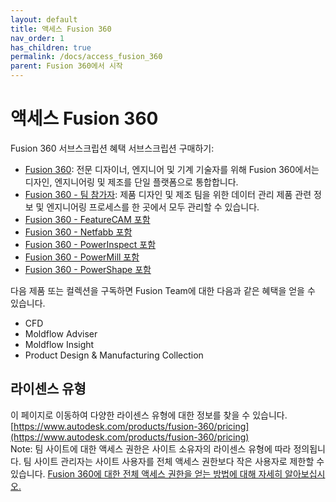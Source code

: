```yaml
---
layout: default
title: 액세스 Fusion 360
nav_order: 1
has_children: true
permalink: /docs/access_fusion_360
parent: Fusion 360에서 시작
---
```

# 액세스 Fusion 360
Fusion 360 서브스크립션 혜택 서브스크립션 구매하기:
* [Fusion 360](https://www.autodesk.com/subscribe-fusion360): 전문 디자이너, 엔지니어 및 기계 기술자를 위해 Fusion 360에서는 디자인, 엔지니어링 및 제조를 단일 플랫폼으로 통합합니다.
* [Fusion 360 - 팀 참가자](https://www.autodesk.com/subscribe-fusion-team): 제품 디자인 및 제조 팀을 위한 데이터 관리 제품 관련 정보 및 엔지니어링 프로세스를 한 곳에서 모두 관리할 수 있습니다.
* [Fusion 360 - FeatureCAM 포함](https://www.autodesk.com/subscribe-fusion-360-with-featurecam)
* [Fusion 360 - Netfabb 포함](https://www.autodesk.com/subscribe-fusion-360-with-netfabb)
* [Fusion 360 - PowerInspect 포함](https://www.autodesk.com/subscribe-fusion-360-with-powerinspect)
* [Fusion 360 - PowerMill 포함](https://www.autodesk.com/subscribe-fusion-360-with-powermill)
* [Fusion 360 - PowerShape 포함](https://www.autodesk.com/subscribe-fusion-360-with-powershape)  
  
다음 제품 또는 컬렉션을 구독하면 Fusion Team에 대한 다음과 같은 혜택을 얻을 수 있습니다.  
* CFD
* Moldflow Adviser
* Moldflow Insight
* Product Design & Manufacturing Collection

## 라이센스 유형
이 페이지로 이동하여 다양한 라이센스 유형에 대한 정보를 찾을 수 있습니다.
[https://www.autodesk.com/products/fusion-360/pricing](https://www.autodesk.com/products/fusion-360/pricing)  
Note: 팀 사이트에 대한 액세스 권한은 사이트 소유자의 라이센스 유형에 따라 정의됩니다. 팀 사이트 관리자는 사이트 사용자를 전체 액세스 권한보다 작은 사용자로 제한할 수 있습니다.
[Fusion 360에 대한 전체 액세스 권한을 얻는 방법에 대해 자세히 알아보십시오.](https://www.autodesk.com/fusion-full)